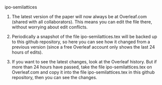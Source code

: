 ipo-semilattices

1. The latest version of the paper will now always be at Overleaf.com (shared with all collaborators). This means you can edit the file there, without worrying about edit conflicts.

2. Periodically a snapshot of the file ipo-semilattices.tex will be backed up to this github repository, so here you can see how it changed from a previous version (since a free Overleaf account only shows the last 24 hours of edits).

3. If you want to see the latest changes, look at the Overleaf history. But if more than 24 hours have passed, take the file ipo-semilattices.tex on Overleaf.com and copy it into the file ipo-semilattices.tex in this github repository, then you can see the changes.
